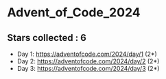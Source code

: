 # Advent_of_Code_2024
## Stars collected : 6
* Day 1: https://adventofcode.com/2024/day/1 (2*)
* Day 2: https://adventofcode.com/2024/day/2 (2*)
* Day 3: https://adventofcode.com/2024/day/3 (2*)